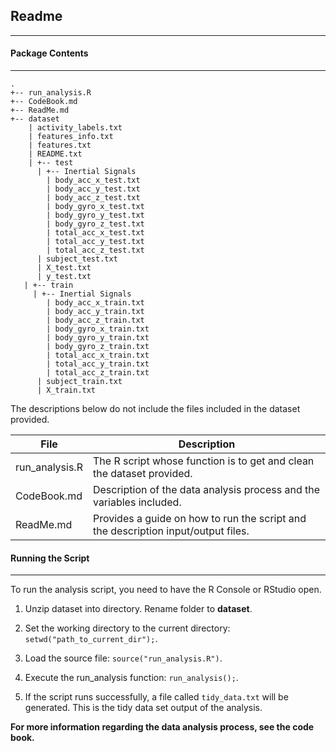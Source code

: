 ## Readme ##

***

#### Package Contents ####


***


```
.
+-- run_analysis.R
+-- CodeBook.md
+-- ReadMe.md
+-- dataset
    | activity_labels.txt
    | features_info.txt
    | features.txt
    | README.txt
    | +-- test
      | +-- Inertial Signals
        | body_acc_x_test.txt
        | body_acc_y_test.txt
        | body_acc_z_test.txt
        | body_gyro_x_test.txt
        | body_gyro_y_test.txt
        | body_gyro_z_test.txt
        | total_acc_x_test.txt
        | total_acc_y_test.txt
        | total_acc_z_test.txt
      | subject_test.txt
      | X_test.txt
      | y_test.txt
   | +-- train
     | +-- Inertial Signals
        | body_acc_x_train.txt
        | body_acc_y_train.txt
        | body_acc_z_train.txt
        | body_gyro_x_train.txt
        | body_gyro_y_train.txt
        | body_gyro_z_train.txt
        | total_acc_x_train.txt
        | total_acc_y_train.txt
        | total_acc_z_train.txt
      | subject_train.txt
      | X_train.txt
```
The descriptions below do not include the files included in the dataset provided.

|           File                  |          Description         |
|-----------------------------|-------------------|
| run_analysis.R              | The R script whose function is to get and clean the     dataset provided.                  |
| CodeBook.md                 | Description of the data analysis process and the variables included.                  |
| ReadMe.md                   | Provides a guide on how to run the script and the description input/output files.                  |


#### Running the Script ####


***
To run the analysis script, you need to have the R Console or RStudio open.

1. Unzip dataset into directory. Rename folder to **dataset**.

2. Set the working directory to the current directory: 
```setwd("path_to_current_dir");```.
3. Load the source file:
```source("run_analysis.R")```.
4. Execute the run_analysis function: 
```run_analysis();```.
5. If the script runs successfully, a file called ```tidy_data.txt``` will be generated. This is the tidy data set output of the analysis.


**For more information regarding the data analysis process, see the code book.**